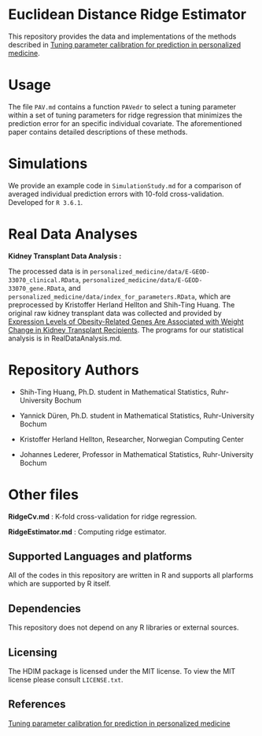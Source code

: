 # Euclidean Distance Ridge Estimator

This repository provides the data and implementations of the methods described in [Tuning parameter calibration for prediction in personalized medicine](https://arxiv.org/abs/1909.10635).

# Usage 

The file `PAV.md` contains a function `PAVedr` to select a tuning parameter within a set of tuning parameters for ridge regression that minimizes the prediction error for an specific individual covariate. The aforementioned paper contains detailed descriptions of these methods.


# Simulations

We provide an example code in `SimulationStudy.md` for a comparison of averaged individual prediction errors with 10-fold cross-validation. Developed for `R 3.6.1`.

# Real Data Analyses

**Kidney Transplant Data Analysis :**

The processed data is in `personalized_medicine/data/E-GEOD-33070_clinical.RData`, 
`personalized_medicine/data/E-GEOD-33070_gene.RData`, and 
`personalized_medicine/data/index_for_parameters.RData`, which are preprocessed by Kristoffer Herland Hellton and Shih-Ting Huang. The original raw kidney transplant data was collected and provided by [Expression Levels of Obesity-Related Genes Are Associated with Weight Change in Kidney Transplant Recipients](https://journals.plos.org/plosone/article?id=10.1371/journal.pone.0059962). The programs for our statistical analysis is in RealDataAnalysis.md.

# Repository Authors 

* Shih-Ting Huang, Ph.D. student in Mathematical Statistics, Ruhr-University Bochum

* Yannick Düren, Ph.D. student in Mathematical Statistics, Ruhr-University Bochum

* Kristoffer Herland Hellton, Researcher, Norwegian Computing Center

* Johannes Lederer, Professor in Mathematical Statistics, Ruhr-University Bochum

# Other files

**RidgeCv.md** : K-fold cross-validation for ridge regression.

**RidgeEstimator.md** : Computing ridge estimator.

## Supported Languages and platforms

All of the codes in this repository are written in R and supports all plarforms which are
 supported by R itself.

## Dependencies

This repository does not depend on any R libraries or external sources.

## Licensing

The HDIM package is licensed under the MIT license. To
view the MIT license please consult `LICENSE.txt`.

## References
[Tuning parameter calibration for prediction in personalized medicine](https://arxiv.org/abs/1909.10635)


